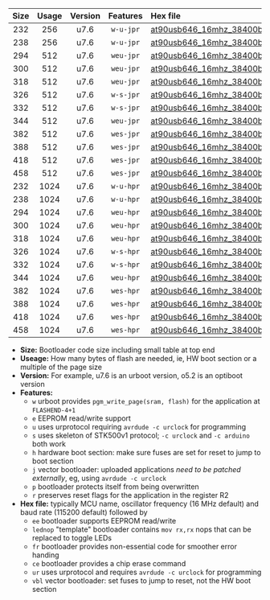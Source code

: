 |Size|Usage|Version|Features|Hex file|
|:-:|:-:|:-:|:-:|:--|
|232|256|u7.6|`w-u-jpr`|[at90usb646_16mhz_38400bps_ur_vbl.hex](https://raw.githubusercontent.com/stefanrueger/urboot/main//at90usb646_16mhz_38400bps_ur_vbl.hex)|
|238|256|u7.6|`w-u-jpr`|[at90usb646_16mhz_38400bps_lednop_ur_vbl.hex](https://raw.githubusercontent.com/stefanrueger/urboot/main//at90usb646_16mhz_38400bps_lednop_ur_vbl.hex)|
|294|512|u7.6|`weu-jpr`|[at90usb646_16mhz_38400bps_ee_ur_vbl.hex](https://raw.githubusercontent.com/stefanrueger/urboot/main//at90usb646_16mhz_38400bps_ee_ur_vbl.hex)|
|300|512|u7.6|`weu-jpr`|[at90usb646_16mhz_38400bps_ee_lednop_ur_vbl.hex](https://raw.githubusercontent.com/stefanrueger/urboot/main//at90usb646_16mhz_38400bps_ee_lednop_ur_vbl.hex)|
|318|512|u7.6|`weu-jpr`|[at90usb646_16mhz_38400bps_ee_lednop_fr_ur_vbl.hex](https://raw.githubusercontent.com/stefanrueger/urboot/main//at90usb646_16mhz_38400bps_ee_lednop_fr_ur_vbl.hex)|
|326|512|u7.6|`w-s-jpr`|[at90usb646_16mhz_38400bps_vbl.hex](https://raw.githubusercontent.com/stefanrueger/urboot/main//at90usb646_16mhz_38400bps_vbl.hex)|
|332|512|u7.6|`w-s-jpr`|[at90usb646_16mhz_38400bps_lednop_vbl.hex](https://raw.githubusercontent.com/stefanrueger/urboot/main//at90usb646_16mhz_38400bps_lednop_vbl.hex)|
|344|512|u7.6|`weu-jpr`|[at90usb646_16mhz_38400bps_ee_lednop_fr_ce_ur_vbl.hex](https://raw.githubusercontent.com/stefanrueger/urboot/main//at90usb646_16mhz_38400bps_ee_lednop_fr_ce_ur_vbl.hex)|
|382|512|u7.6|`wes-jpr`|[at90usb646_16mhz_38400bps_ee_vbl.hex](https://raw.githubusercontent.com/stefanrueger/urboot/main//at90usb646_16mhz_38400bps_ee_vbl.hex)|
|388|512|u7.6|`wes-jpr`|[at90usb646_16mhz_38400bps_ee_lednop_vbl.hex](https://raw.githubusercontent.com/stefanrueger/urboot/main//at90usb646_16mhz_38400bps_ee_lednop_vbl.hex)|
|418|512|u7.6|`wes-jpr`|[at90usb646_16mhz_38400bps_ee_lednop_fr_vbl.hex](https://raw.githubusercontent.com/stefanrueger/urboot/main//at90usb646_16mhz_38400bps_ee_lednop_fr_vbl.hex)|
|458|512|u7.6|`wes-jpr`|[at90usb646_16mhz_38400bps_ee_lednop_fr_ce_vbl.hex](https://raw.githubusercontent.com/stefanrueger/urboot/main//at90usb646_16mhz_38400bps_ee_lednop_fr_ce_vbl.hex)|
|232|1024|u7.6|`w-u-hpr`|[at90usb646_16mhz_38400bps_ur.hex](https://raw.githubusercontent.com/stefanrueger/urboot/main//at90usb646_16mhz_38400bps_ur.hex)|
|238|1024|u7.6|`w-u-hpr`|[at90usb646_16mhz_38400bps_lednop_ur.hex](https://raw.githubusercontent.com/stefanrueger/urboot/main//at90usb646_16mhz_38400bps_lednop_ur.hex)|
|294|1024|u7.6|`weu-hpr`|[at90usb646_16mhz_38400bps_ee_ur.hex](https://raw.githubusercontent.com/stefanrueger/urboot/main//at90usb646_16mhz_38400bps_ee_ur.hex)|
|300|1024|u7.6|`weu-hpr`|[at90usb646_16mhz_38400bps_ee_lednop_ur.hex](https://raw.githubusercontent.com/stefanrueger/urboot/main//at90usb646_16mhz_38400bps_ee_lednop_ur.hex)|
|318|1024|u7.6|`weu-hpr`|[at90usb646_16mhz_38400bps_ee_lednop_fr_ur.hex](https://raw.githubusercontent.com/stefanrueger/urboot/main//at90usb646_16mhz_38400bps_ee_lednop_fr_ur.hex)|
|326|1024|u7.6|`w-s-hpr`|[at90usb646_16mhz_38400bps.hex](https://raw.githubusercontent.com/stefanrueger/urboot/main//at90usb646_16mhz_38400bps.hex)|
|332|1024|u7.6|`w-s-hpr`|[at90usb646_16mhz_38400bps_lednop.hex](https://raw.githubusercontent.com/stefanrueger/urboot/main//at90usb646_16mhz_38400bps_lednop.hex)|
|344|1024|u7.6|`weu-hpr`|[at90usb646_16mhz_38400bps_ee_lednop_fr_ce_ur.hex](https://raw.githubusercontent.com/stefanrueger/urboot/main//at90usb646_16mhz_38400bps_ee_lednop_fr_ce_ur.hex)|
|382|1024|u7.6|`wes-hpr`|[at90usb646_16mhz_38400bps_ee.hex](https://raw.githubusercontent.com/stefanrueger/urboot/main//at90usb646_16mhz_38400bps_ee.hex)|
|388|1024|u7.6|`wes-hpr`|[at90usb646_16mhz_38400bps_ee_lednop.hex](https://raw.githubusercontent.com/stefanrueger/urboot/main//at90usb646_16mhz_38400bps_ee_lednop.hex)|
|418|1024|u7.6|`wes-hpr`|[at90usb646_16mhz_38400bps_ee_lednop_fr.hex](https://raw.githubusercontent.com/stefanrueger/urboot/main//at90usb646_16mhz_38400bps_ee_lednop_fr.hex)|
|458|1024|u7.6|`wes-hpr`|[at90usb646_16mhz_38400bps_ee_lednop_fr_ce.hex](https://raw.githubusercontent.com/stefanrueger/urboot/main//at90usb646_16mhz_38400bps_ee_lednop_fr_ce.hex)|

- **Size:** Bootloader code size including small table at top end
- **Useage:** How many bytes of flash are needed, ie, HW boot section or a multiple of the page size
- **Version:** For example, u7.6 is an urboot version, o5.2 is an optiboot version
- **Features:**
  + `w` urboot provides `pgm_write_page(sram, flash)` for the application at `FLASHEND-4+1`
  + `e` EEPROM read/write support
  + `u` uses urprotocol requiring `avrdude -c urclock` for programming
  + `s` uses skeleton of STK500v1 protocol; `-c urclock` and `-c arduino` both work
  + `h` hardware boot section: make sure fuses are set for reset to jump to boot section
  + `j` vector bootloader: uploaded applications *need to be patched externally*, eg, using `avrdude -c urclock`
  + `p` bootloader protects itself from being overwritten
  + `r` preserves reset flags for the application in the register R2
- **Hex file:** typically MCU name, oscillator frequency (16 MHz default) and baud rate (115200 default) followed by
  + `ee` bootloader supports EEPROM read/write
  + `lednop` "template" bootloader contains `mov rx,rx` nops that can be replaced to toggle LEDs
  + `fr` bootloader provides non-essential code for smoother error handing
  + `ce` bootloader provides a chip erase command
  + `ur` uses urprotocol and requires `avrdude -c urclock` for programming
  + `vbl` vector bootloader: set fuses to jump to reset, not the HW boot section
